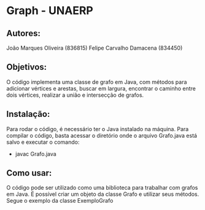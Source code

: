 # Graph - UNAERP
Autores:
------------
João Marques Oliveira (836815)
Felipe Carvalho Damacena (834450)

Objetivos:
------------
O código implementa uma classe de grafo em Java, com métodos para adicionar vértices e arestas, buscar em largura, encontrar o caminho entre dois vértices, realizar a união e intersecção de grafos.

Instalação:
-------------
Para rodar o código, é necessário ter o Java instalado na máquina.
Para compilar o código, basta acessar o diretório onde o arquivo Grafo.java está salvo e executar o comando:

- javac Grafo.java

Como usar:
-------------
O código pode ser utilizado como uma biblioteca para trabalhar com grafos em Java. É possível criar um objeto da classe Grafo e utilizar seus métodos.
Segue o exemplo da classe ExemploGrafo


